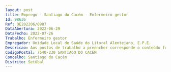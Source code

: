 ```yaml
--- 
layout: post
title: Emprego - Santiago do Cacém - Enfermeiro gestor
Id: 98636
Ref: OE202206/0987
DataAbertura: 2022-06-29
DataFecho: 2022-07-26
Trabalho: Enfermeiro gestor
Empregador: Unidade Local de Saúde do Litoral Alentejano, E.P.E.
Descricao: Aos postos de trabalho a preencher corresponde o conteúdo funcional da categoria de enfermeiro gestor da carreira especial   carreira de enfermagem, tal como estabelecido no art.º 10.º B, aditado aos Decretos Leis n.ºs 247 2009 e 248 20229, ambos de 22 09, pelo DL. 71 2019, de 27 05
CodigoPostal: 7540-230 SANTIAGO DO CACÉM
Concelho: Santiago do Cacém
Distrito: Setúbal
--- 
```

